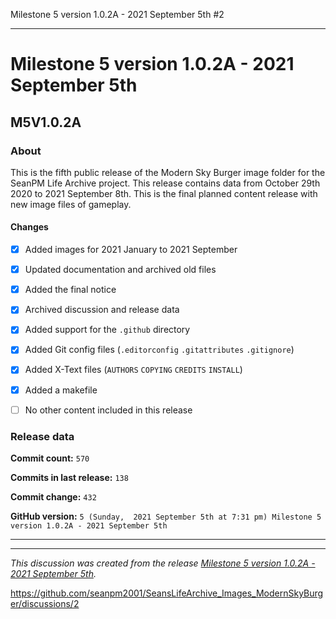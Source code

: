 Milestone 5 version 1.0.2A - 2021 September 5th #2

***

# Milestone 5 version 1.0.2A - 2021 September 5th

## M5V1.0.2A

### About

This is the fifth public release of the Modern Sky Burger image folder for the SeanPM Life Archive project. This release contains data from October 29th 2020 to 2021 September 8th. This is the final planned content release with new image files of gameplay.

#### Changes
 
- [x]  Added images for 2021 January to 2021 September

- [x] Updated documentation and archived old files

- [x] Added the final notice

- [x] Archived discussion and release data

- [x] Added support for the `.github` directory

- [x] Added Git config files (`.editorconfig` `.gitattributes` `.gitignore`)

- [x] Added X-Text files (`AUTHORS` `COPYING` `CREDITS` `INSTALL`)

- [x] Added a makefile

- [ ] No other content included in this release

<!-- 
Changes in this release:

> * Deleted 22 `IGNORE.md` files

> * Documentation updates, adding release notes for v1

> * No other changes in this release
!-->

### Release data

**Commit count:** `570`

**Commits in last release:** `138`

**Commit change:** `432`

**GitHub version:** `5 (Sunday,  2021 September 5th at 7:31 pm) Milestone 5 version 1.0.2A - 2021 September 5th`

***

<hr /><em>This discussion was created from the release <a href='https://github.com/seanpm2001/SeansLifeArchive_Images_ModernSkyBurger/releases/tag/M5V1.0.2A'>Milestone 5 version 1.0.2A - 2021 September 5th</a>.</em>

https://github.com/seanpm2001/SeansLifeArchive_Images_ModernSkyBurger/discussions/2
 
